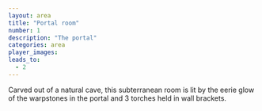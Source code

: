 ```yaml
---
layout: area
title: "Portal room"
number: 1
description: "The portal"
categories: area
player_images:
leads_to:
  - 2
---
```


Carved out of a natural cave, this subterranean room is lit by the eerie glow of the warpstones in the portal and 3 torches held in wall brackets.
